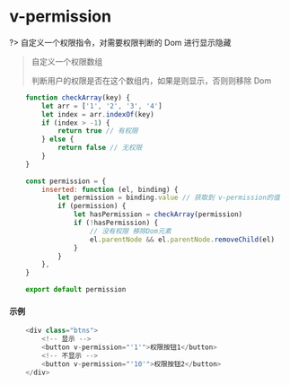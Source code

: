 # v-permission

?> 自定义一个权限指令，对需要权限判断的 Dom 进行显示隐藏

> 自定义一个权限数组
> 
> 判断用户的权限是否在这个数组内，如果是则显示，否则则移除 Dom

```js
	function checkArray(key) {
		let arr = ['1', '2', '3', '4']
		let index = arr.indexOf(key)
		if (index > -1) {
			return true // 有权限
		} else {
			return false // 无权限
		}
	}
	
	const permission = {
		inserted: function (el, binding) {
			let permission = binding.value // 获取到 v-permission的值
			if (permission) {
				let hasPermission = checkArray(permission)
				if (!hasPermission) {
					// 没有权限 移除Dom元素
					el.parentNode && el.parentNode.removeChild(el)
				}
			}
		},
	}
	
	export default permission
```

#### 示例

```js
	<div class="btns">
		<!-- 显示 -->
		<button v-permission="'1'">权限按钮1</button>
		<!-- 不显示 -->
		<button v-permission="'10'">权限按钮2</button>
	</div>
```